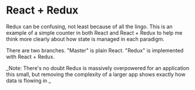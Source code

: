 # React + Redux

Redux can be confusing, not least because of all the lingo. 
This is an example of a simple counter in both React and React + Redux to help me think more clearly about how state is managed in each paradigm. 

There are two branches. "Master" is plain React. "Redux" is implemented with React + Redux.

_Note: There's no doubt Redux is massively overpowered for an application this small, but removing the complexity of a larger app shows exactly how data is flowing in _
